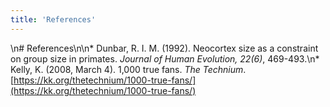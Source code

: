 ```yaml
---
title: 'References'
---
```

\n# References\n\n*   Dunbar, R. I. M. (1992). Neocortex size as a constraint on group size in primates. *Journal of Human Evolution, 22(6)*, 469-493.\n*   Kelly, K. (2008, March 4). 1,000 true fans. *The Technium*. [https://kk.org/thetechnium/1000-true-fans/](https://kk.org/thetechnium/1000-true-fans/) 